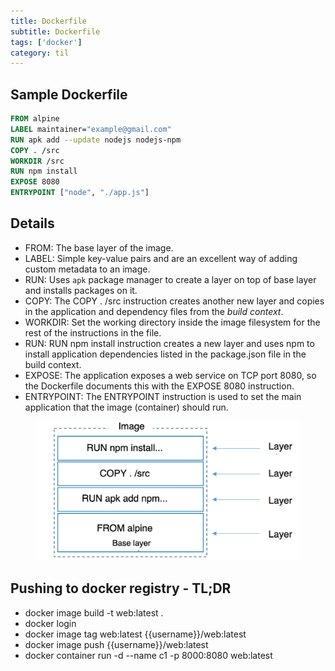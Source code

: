 ```yaml
---
title: Dockerfile
subtitle: Dockerfile
tags: ['docker']
category: til
---
```


## Sample Dockerfile  
```Dockerfile
FROM alpine  
LABEL maintainer="example@gmail.com"  
RUN apk add --update nodejs nodejs-npm  
COPY . /src  
WORKDIR /src  
RUN npm install  
EXPOSE 8080  
ENTRYPOINT ["node", "./app.js"]  
```

## Details  
- FROM: The base layer of the image.  
- LABEL: Simple key-value pairs and are an excellent way of adding custom metadata to an image.  
- RUN: Uses `apk` package manager to create a layer on top of base layer and installs packages on it.  
- COPY: The COPY . /src instruction creates another new layer and copies in the application and dependency files from the *build context*.  
- WORKDIR: Set the working directory inside the image filesystem for the rest of the instructions in the file.  
- RUN: RUN npm install instruction creates a new layer and uses npm to install application dependencies listed in the package.json file in the build context.  
- EXPOSE: The application exposes a web service on TCP port 8080, so the Dockerfile documents this with the EXPOSE 8080 instruction.  
- ENTRYPOINT: The ENTRYPOINT instruction is used to set the main application that the image (container) should run.  

<figure>
<img src="/assets/img/docker_custom_image_layers.png" alt="docker_custom_image_layers"
title="docker custom image layers" />
</figure>


## Pushing to docker registry - TL;DR  
- docker image build -t web:latest .  
- docker login
- docker image tag web:latest \{\{username\}\}/web:latest  
- docker image push \{\{username\}\}/web:latest  
- docker container run -d --name c1 -p 8000:8080 web:latest  


